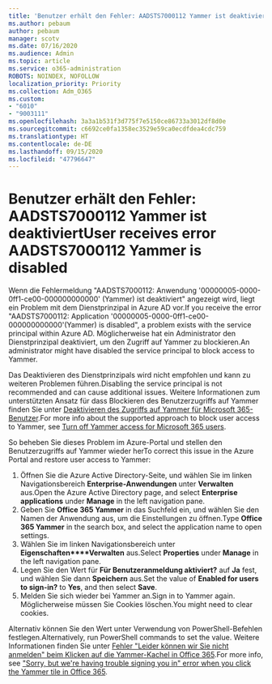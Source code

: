 ```yaml
---
title: 'Benutzer erhält den Fehler: AADSTS7000112 Yammer ist deaktiviert'
ms.author: pebaum
author: pebaum
manager: scotv
ms.date: 07/16/2020
ms.audience: Admin
ms.topic: article
ms.service: o365-administration
ROBOTS: NOINDEX, NOFOLLOW
localization_priority: Priority
ms.collection: Adm_O365
ms.custom:
- "6010"
- "9003111"
ms.openlocfilehash: 3a3a1b531f3d775f7e5150ce86733a3012df8d0e
ms.sourcegitcommit: c6692ce0fa1358ec3529e59ca0ecdfdea4cdc759
ms.translationtype: HT
ms.contentlocale: de-DE
ms.lasthandoff: 09/15/2020
ms.locfileid: "47796647"
---
```

# <a name="user-receives-error-aadsts7000112-yammer-is-disabled"></a><span data-ttu-id="67eba-102">Benutzer erhält den Fehler: AADSTS7000112 Yammer ist deaktiviert</span><span class="sxs-lookup"><span data-stu-id="67eba-102">User receives error AADSTS7000112 Yammer is disabled</span></span>

<span data-ttu-id="67eba-103">Wenn die Fehlermeldung "AADSTS7000112: Anwendung '00000005-0000-0ff1-ce00-000000000000' (Yammer) ist deaktiviert" angezeigt wird, liegt ein Problem mit dem Dienstprinzipal in Azure AD vor.</span><span class="sxs-lookup"><span data-stu-id="67eba-103">If you receive the error "AADSTS7000112: Application '00000005-0000-0ff1-ce00-000000000000'(Yammer) is disabled", a problem exists with the service principal within Azure AD.</span></span> <span data-ttu-id="67eba-104">Möglicherweise hat ein Administrator den Dienstprinzipal deaktiviert, um den Zugriff auf Yammer zu blockieren.</span><span class="sxs-lookup"><span data-stu-id="67eba-104">An administrator might have disabled the service principal to block access to Yammer.</span></span>

<span data-ttu-id="67eba-105">Das Deaktivieren des Dienstprinzipals wird nicht empfohlen und kann zu weiteren Problemen führen.</span><span class="sxs-lookup"><span data-stu-id="67eba-105">Disabling the service principal is not recommended and can cause additional issues.</span></span> <span data-ttu-id="67eba-106">Weitere Informationen zum unterstützten Ansatz für dass Blockieren des Benutzerzugriffs auf Yammer finden Sie unter [Deaktivieren des Zugriffs auf Yammer für Microsoft 365-Benutzer](https://docs.microsoft.com/yammer/manage-yammer-users/turn-off-user-access).</span><span class="sxs-lookup"><span data-stu-id="67eba-106">For more info about the supported approach to block user access to Yammer, see [Turn off Yammer access for Microsoft 365 users](https://docs.microsoft.com/yammer/manage-yammer-users/turn-off-user-access).</span></span>  

<span data-ttu-id="67eba-107">So beheben Sie dieses Problem im Azure-Portal und stellen den Benutzerzugriffs auf Yammer wieder her</span><span class="sxs-lookup"><span data-stu-id="67eba-107">To correct this issue in the Azure Portal and restore user access to Yammer:</span></span>

1.  <span data-ttu-id="67eba-108">Öffnen Sie die Azure Active Directory-Seite, und wählen Sie im linken Navigationsbereich **Enterprise-Anwendungen** unter **Verwalten** aus.</span><span class="sxs-lookup"><span data-stu-id="67eba-108">Open the Azure Active Directory page, and select **Enterprise applications** under **Manage** in the left navigation pane.</span></span>
3.  <span data-ttu-id="67eba-109">Geben Sie **Office 365 Yammer** in das Suchfeld ein, und wählen Sie den Namen der Anwendung aus, um die Einstellungen zu öffnen.</span><span class="sxs-lookup"><span data-stu-id="67eba-109">Type **Office 365 Yammer** in the search box, and select the application name to open settings.</span></span>
4.  <span data-ttu-id="67eba-110">Wählen Sie im linken Navigationsbereich unter **Eigenschaften\*\*\*\*Verwalten** aus.</span><span class="sxs-lookup"><span data-stu-id="67eba-110">Select **Properties** under **Manage** in the left navigation pane.</span></span>
5.  <span data-ttu-id="67eba-111">Legen Sie den Wert für **Für Benutzeranmeldung aktiviert?** auf **Ja** fest, und wählen Sie dann **Speichern** aus.</span><span class="sxs-lookup"><span data-stu-id="67eba-111">Set the value of **Enabled for users to sign-in?** to **Yes**, and then select **Save**.</span></span>
6.  <span data-ttu-id="67eba-112">Melden Sie sich wieder bei Yammer an.</span><span class="sxs-lookup"><span data-stu-id="67eba-112">Sign in to Yammer again.</span></span> <span data-ttu-id="67eba-113">Möglicherweise müssen Sie Cookies löschen.</span><span class="sxs-lookup"><span data-stu-id="67eba-113">You might need to clear cookies.</span></span>

<span data-ttu-id="67eba-114">Alternativ können Sie den Wert unter Verwendung von PowerShell-Befehlen festlegen.</span><span class="sxs-lookup"><span data-stu-id="67eba-114">Alternatively, run PowerShell commands to set the value.</span></span> <span data-ttu-id="67eba-115">Weitere Informationen finden Sie unter [Fehler "Leider können wir Sie nicht anmelden" beim Klicken auf die Yammer-Kachel in Office 365](https://docs.microsoft.com/yammer/troubleshoot-problems/error-when-click-the-yammer-tile-in-office-365).</span><span class="sxs-lookup"><span data-stu-id="67eba-115">For more info, see ["Sorry, but we're having trouble signing you in" error when you click the Yammer tile in Office 365](https://docs.microsoft.com/yammer/troubleshoot-problems/error-when-click-the-yammer-tile-in-office-365).</span></span> 